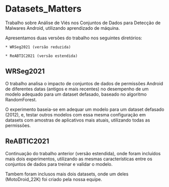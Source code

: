 # Datasets_Matters

Trabalho sobre Análise de Viés nos Conjuntos de Dados para Detecção de Malwares Android, utilizando aprendizado de máquina.

Apresentamos duas versões do trabalho nos seguintes diretórios:

    * WRSeg2021 (versão reduzida)

    * ReABTIC2021 (versão estendida)

## WRSeg2021

O trabalho analisa o impacto de conjuntos de dados de permissões Android de diferentes datas (antigos e mais recentes) no desempenho de um modelo adequado para um dataset defasado, baseado no algoritmo RandomForest.

O experimento baseia-se em adequar um modelo para um dataset defasado (2012), e, testar outros modelos com essa mesma configuração em datasets com amostras de aplicativos mais atuais, utilizando todas as permissões.

## ReABTIC2021

Continuação do trabalho anterior (versão estendida), onde foram incluídos mais dois experimentos, utilizando as mesmas características entre os conjuntos de dados para treinar e validar o modelo.

Tambem foram inclusos mais dois datasets, onde um deles (MotoDroid_22K) foi criado pela nossa equipe.



